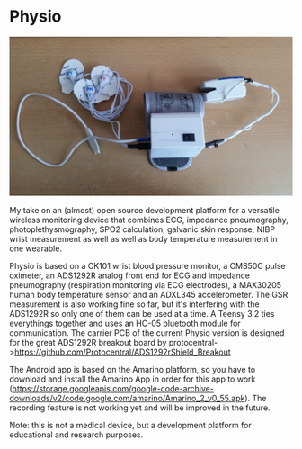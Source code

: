 # Physio
![alt tag](https://github.com/BigCorvus/Physio/blob/master/Pics/Physio1.0.jpg)

My take on an (almost) open source development platform for a versatile wireless monitoring device that combines ECG, impedance pneumography, photoplethysmography, SPO2 calculation, galvanic skin response, NIBP wrist measurement as well as well as body temperature measurement in one wearable. 

Physio is based on a CK101 wrist blood pressure monitor, a CMS50C pulse oximeter, an ADS1292R analog front end for ECG and impedance pneumography (respiration monitoring via ECG electrodes), a MAX30205 human body temperature sensor and an ADXL345 accelerometer. The GSR measurement is also working fine so far, but it's interfering with the ADS1292R so only one of them can be used at a time. A Teensy 3.2 ties everythings together and uses an HC-05 bluetooth module for communication.
The carrier PCB of the current Physio version is designed for the great ADS1292R breakout board by protocentral->https://github.com/Protocentral/ADS1292rShield_Breakout

The Android app is based on the Amarino platform, so you have to download and install the Amarino App in order for this app to work (https://storage.googleapis.com/google-code-archive-downloads/v2/code.google.com/amarino/Amarino_2_v0_55.apk). The recording feature is not working yet and will be improved in the future.

Note: this is not a medical device, but a development platform for educational and research purposes.
